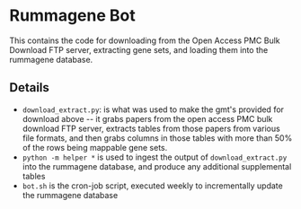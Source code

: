 # Rummagene Bot

This contains the code for downloading from the Open Access PMC Bulk Download FTP server, extracting gene sets, and loading them into the rummagene database.

## Details
- `download_extract.py`: is what was used to make the gmt's provided for download above -- it grabs papers from the open access PMC bulk download FTP server, extracts tables from those papers from various file formats, and then grabs columns in those tables with more than 50% of the rows being mappable gene sets.
- `python -m helper *` is used to ingest the output of `download_extract.py` into the rummagene database, and produce any additional supplemental tables
- `bot.sh` is the cron-job script, executed weekly to incrementally update the rummagene database

